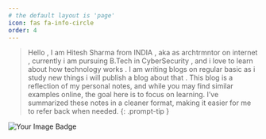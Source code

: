 ```yaml
---
# the default layout is 'page'
icon: fas fa-info-circle
order: 4
---
```


> Hello , I am Hitesh Sharma from INDIA , aka as archtrmntor on internet , currently i am pursuing B.Tech in CyberSecurity , and i love to learn about how technology works . I am writing blogs on regular basic as i study new things i will publish a blog about that . This blog is a reflection of my personal notes, and while you may find similar examples online, the goal here is to focus on learning. I’ve summarized these notes in a cleaner format, making it easier for me to refer back when needed.
{: .prompt-tip }

<img src="https://tryhackme-badges.s3.amazonaws.com/Archtrmntor.png" alt="Your Image Badge" />





